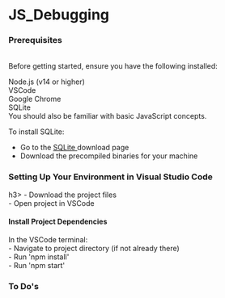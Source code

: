 # JS_Debugging
 
<h3>Prerequisites </h3> <br>
Before getting started, ensure you have the following installed:

Node.js (v14 or higher) <br>
VSCode <br>
Google Chrome <br>
SQLite<br>
You should also be familiar with basic JavaScript concepts. <br>

To install SQLite: <br> 
- Go to the <a href="https://www.sqlite.org/download.html">SQLite </a> download page <br>
- Download the precompiled binaries for your machine <br>


<h3> Setting Up Your Environment in Visual Studio Code </h3>h3> 
- Download the project files <br>
- Open project in VSCode <br>

<h4> Install Project Dependencies </h4>
In the VSCode terminal: <br>
- Navigate to project directory (if not already there) <br>
- Run 'npm install' <br>
- Run 'npm start'<br>


<h3>To Do's</h3>










